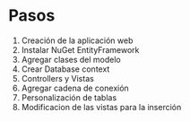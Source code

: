 # Pasos

 1. Creación de la aplicación web
 2. Instalar NuGet EntityFramework
 3. Agregar clases del modelo
 4. Crear Database context
 5. Controllers y Vistas
 6. Agregar cadena de conexión
 7. Personalización de tablas
 8. Modificacion de las vistas para la inserción

